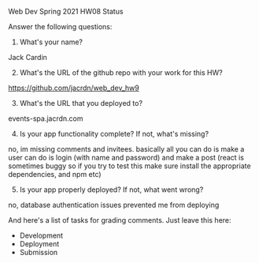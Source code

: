 
Web Dev Spring 2021 HW08 Status

Answer the following questions:


1. What's your name?

Jack Cardin

2. What's the URL of the github repo with your work for this HW?

https://github.com/jacrdn/web_dev_hw9

3. What's the URL that you deployed to?

events-spa.jacrdn.com

4. Is your app functionality complete? If not, what's missing?

no, im missing comments and invitees. basically all you can do is make a user can do is login (with name and password) and make a post
(react is sometimes buggy so if you try to test this make sure install the appropriate dependencies, and npm etc)

5. Is your app properly deployed? If not, what went wrong?

no, database authentication issues prevented me from deploying


And here's a list of tasks for grading comments. Just leave this here:
 - Development
 - Deployment
 - Submission
